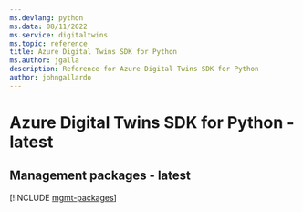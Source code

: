 ```yaml
---
ms.devlang: python
ms.data: 08/11/2022
ms.service: digitaltwins
ms.topic: reference
title: Azure Digital Twins SDK for Python
ms.author: jgalla
description: Reference for Azure Digital Twins SDK for Python
author: johngallardo
---
```

# Azure Digital Twins SDK for Python - latest

## Management packages - latest
[!INCLUDE [mgmt-packages](digital-twins-mgmt-index.md)]